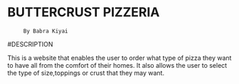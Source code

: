 # BUTTERCRUST PIZZERIA
         
         By Babra Kiyai
         
#DESCRIPTION


This is a website that enables the user to order what type of pizza they want to have all from the comfort of their homes. It also allows the user to select the  type of size,toppings or crust that they may want.

